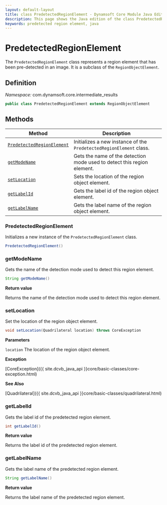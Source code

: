 ```yaml
---
layout: default-layout
title: class PredetectedRegionElement - Dynamsoft Core Module Java Edition API Reference
description: This page shows the Java edition of the class PredetectedRegionElement in Dynamsoft Core Module.
keywords: predetected region element, java
---
```


# PredetectedRegionElement

The `PredetectedRegionElement` class represents a region element that has been pre-detected in an image. It is a subclass of the `RegionObjectElement`.

## Definition

*Namespace:* com.dynamsoft.core.intermediate_results

```java
public class PredetectedRegionElement extends RegionObjectElement
```

## Methods

| Method               | Description |
|----------------------|-------------|
| [`PredetectedRegionElement`](#predetectedregionelement) | Initializes a new instance of the `PredetectedRegionElement` class. |
| [`getModeName`](#getmodename) | Gets the name of the detection mode used to detect this region element. |
| [`setLocation`](#setlocation)   | Sets the location of the region object element. |
| [`getLabelId`](#getlabelid)     | Gets the label id of the region object element. |
| [`getLabelName`](#getlabelname) | Gets the label name of the region object element. |

### PredetectedRegionElement

Initializes a new instance of the `PredetectedRegionElement` class.

```java
PredetectedRegionElement()
```

### getModeName

Gets the name of the detection mode used to detect this region element.

```java
String getModeName()
```

**Return value**

Returns the name of the detection mode used to detect this region element.

### setLocation

Set the location of the region object element.

```java
void setLocation(Quadrilateral location) throws CoreException
```

**Parameters**

`location` The location of the region object element.

**Exception**

[CoreException]({{ site.dcvb_java_api }}core/basic-classes/core-exception.html)

**See Also**

[Quadrilateral]({{ site.dcvb_java_api }}core/basic-classes/quadrilateral.html)

### getLabelId

Gets the label id of the predetected region element.

```java
int getLabelId()
```

**Return value**

Returns the label id of the predetected region element.

### getLabelName

Gets the label name of the predetected region element.

```java
String getLabelName()
```

**Return value**

Returns the label name of the predetected region element.